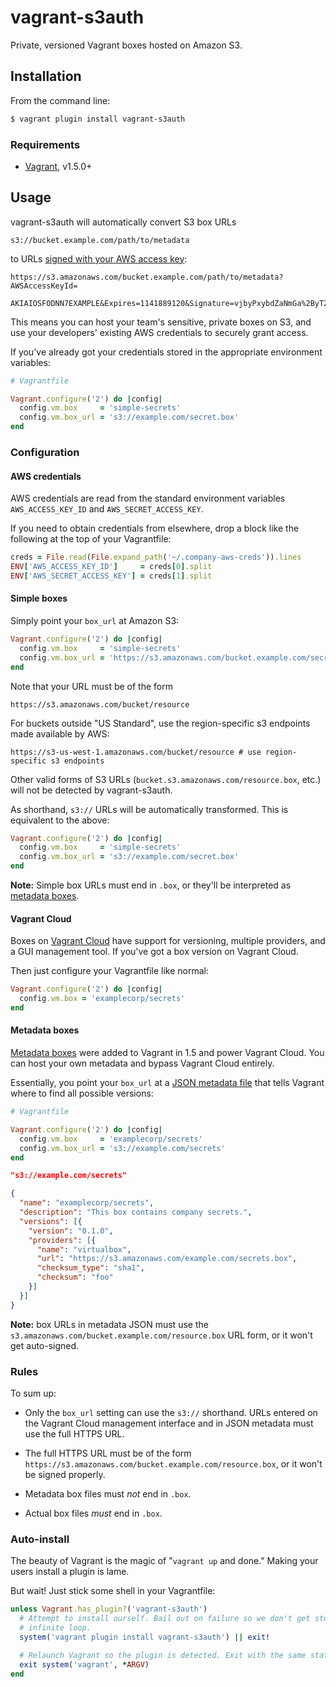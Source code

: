 # vagrant-s3auth

Private, versioned Vagrant boxes hosted on Amazon S3.

## Installation

From the command line:

```bash
$ vagrant plugin install vagrant-s3auth
```

### Requirements

* [Vagrant][vagrant], v1.5.0+

## Usage

vagrant-s3auth will automatically convert S3 box URLs

```
s3://bucket.example.com/path/to/metadata
```

to URLs [signed with your AWS access key][aws-signed]:

```
https://s3.amazonaws.com/bucket.example.com/path/to/metadata?AWSAccessKeyId=
    AKIAIOSFODNN7EXAMPLE&Expires=1141889120&Signature=vjbyPxybdZaNmGa%2ByT272YEAiv4%3D
```

This means you can host your team's sensitive, private boxes on S3, and use your
developers' existing AWS credentials to securely grant access.

If you've already got your credentials stored in the appropriate environment
variables:

```ruby
# Vagrantfile

Vagrant.configure('2') do |config|
  config.vm.box     = 'simple-secrets'
  config.vm.box_url = 's3://example.com/secret.box'
end
```

### Configuration

#### AWS credentials

AWS credentials are read from the standard environment variables
`AWS_ACCESS_KEY_ID` and `AWS_SECRET_ACCESS_KEY`.

If you need to obtain credentials from elsewhere, drop a block like the
following at the top of your Vagrantfile:

```ruby
creds = File.read(File.expand_path('~/.company-aws-creds')).lines
ENV['AWS_ACCESS_KEY_ID']     = creds[0].split
ENV['AWS_SECRET_ACCESS_KEY'] = creds[1].split
```


#### Simple boxes

Simply point your `box_url` at Amazon S3:

```ruby
Vagrant.configure('2') do |config|
  config.vm.box     = 'simple-secrets'
  config.vm.box_url = 'https://s3.amazonaws.com/bucket.example.com/secret.box'
end
```

Note that your URL must be of the form

```
https://s3.amazonaws.com/bucket/resource
```

For buckets outside "US Standard", use the region-specific s3 endpoints made available by AWS:

```
https://s3-us-west-1.amazonaws.com/bucket/resource # use region-specific s3 endpoints
```

Other valid forms of S3 URLs (`bucket.s3.amazonaws.com/resource.box`, etc.) will
not be detected by vagrant-s3auth.

As shorthand, `s3://` URLs will be automatically transformed. This is equivalent
to the above:

```ruby
Vagrant.configure('2') do |config|
  config.vm.box     = 'simple-secrets'
  config.vm.box_url = 's3://example.com/secret.box'
end
```

**Note:** Simple box URLs must end in `.box`, or they'll be interpreted as
[metadata boxes](#metadata-boxes).

#### Vagrant Cloud

Boxes on [Vagrant Cloud][vagrant-cloud] have support for versioning, multiple
providers, and a GUI management tool. If you've got a box version on Vagrant
Cloud.

Then just configure your Vagrantfile like normal:

```ruby
Vagrant.configure('2') do |config|
  config.vm.box = 'examplecorp/secrets'
end
```

#### Metadata boxes

[Metadata boxes][metadata-boxes] were added to Vagrant in 1.5 and power Vagrant
Cloud. You can host your own metadata and bypass Vagrant Cloud entirely.

Essentially, you point your `box_url` at a [JSON metadata file][metadata-boxes]
that tells Vagrant where to find all possible versions:

```ruby
# Vagrantfile

Vagrant.configure('2') do |config|
  config.vm.box     = 'examplecorp/secrets'
  config.vm.box_url = 's3://example.com/secrets'
end
```

```json
"s3://example.com/secrets"

{
  "name": "examplecorp/secrets",
  "description": "This box contains company secrets.",
  "versions": [{
    "version": "0.1.0",
    "providers": [{
      "name": "virtualbox",
      "url": "https://s3.amazonaws.com/example.com/secrets.box",
      "checksum_type": "sha1",
      "checksum": "foo"
    }]
  }]
}
```

**Note:** box URLs in metadata JSON must use the
`s3.amazonaws.com/bucket.example.com/resource.box` URL form, or it won't get
auto-signed.

### Rules

To sum up:

* Only the `box_url` setting can use the `s3://` shorthand. URLs entered on the
  Vagrant Cloud management interface and in JSON metadata must use the full
  HTTPS URL.

* The full HTTPS URL must be of the form
  `https://s3.amazonaws.com/bucket.example.com/resource.box`, or it won't be
  signed properly.

* Metadata box files must *not* end in `.box`.

* Actual box files *must* end in `.box`.

### Auto-install

The beauty of Vagrant is the magic of "`vagrant up` and done." Making your users
install a plugin is lame.

But wait! Just stick some shell in your Vagrantfile:

```ruby
unless Vagrant.has_plugin?('vagrant-s3auth')
  # Attempt to install ourself. Bail out on failure so we don't get stuck in an
  # infinite loop.
  system('vagrant plugin install vagrant-s3auth') || exit!

  # Relaunch Vagrant so the plugin is detected. Exit with the same status code.
  exit system('vagrant', *ARGV)
end
```


[aws-signed]: http://docs.aws.amazon.com/AmazonS3/latest/dev/RESTAuthentication.html#RESTAuthenticationQueryStringAuth
[metadata-boxes]: http://docs.vagrantup.com/v2/boxes/format.html
[vagrant]: http://vagrantup.com
[vagrant-cloud]: http://vagrantcloud.com
